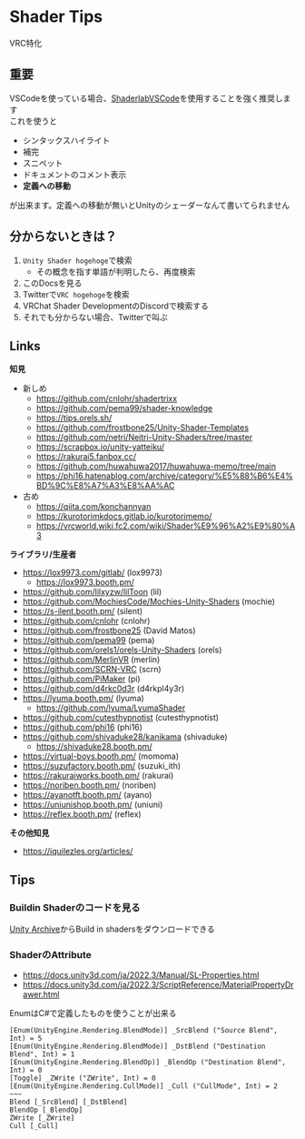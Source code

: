 # Shader Tips

VRC特化

## 重要

VSCodeを使っている場合、[ShaderlabVSCode](https://assetstore.unity.com/packages/tools/utilities/shaderlabvscode-94653)を使用することを強く推奨します  
これを使うと
- シンタックスハイライト
- 補完
- スニペット
- ドキュメントのコメント表示
- **定義への移動**

が出来ます。定義への移動が無いとUnityのシェーダーなんて書いてられません

## 分からないときは？

1. `Unity Shader hogehoge`で検索
   - その概念を指す単語が判明したら、再度検索
2. このDocsを見る
3. Twitterで`VRC hogehoge`を検索
4. VRChat Shader DevelopmentのDiscordで検索する
5. それでも分からない場合、Twitterで叫ぶ

## Links

**知見**

- 新しめ
  - https://github.com/cnlohr/shadertrixx
  - https://github.com/pema99/shader-knowledge
  - https://tips.orels.sh/
  - https://github.com/frostbone25/Unity-Shader-Templates
  - https://github.com/netri/Neitri-Unity-Shaders/tree/master
  - https://scrapbox.io/unity-yatteiku/
  - https://rakurai5.fanbox.cc/
  - https://github.com/huwahuwa2017/huwahuwa-memo/tree/main
  - https://phi16.hatenablog.com/archive/category/%E5%88%B6%E4%BD%9C%E8%A7%A3%E8%AA%AC
- 古め
  - https://qiita.com/konchannyan
  - https://kurotorimkdocs.gitlab.io/kurotorimemo/
  - https://vrcworld.wiki.fc2.com/wiki/Shader%E9%96%A2%E9%80%A3

**ライブラリ/生産者**

- https://lox9973.com/gitlab/ (lox9973)
  - https://lox9973.booth.pm/
- https://github.com/lilxyzw/lilToon (lil)
- https://github.com/MochiesCode/Mochies-Unity-Shaders (mochie)
- https://s-ilent.booth.pm/ (silent)
- https://github.com/cnlohr (cnlohr)
- https://github.com/frostbone25 (David Matos)
- https://github.com/pema99 (pema)
- https://github.com/orels1/orels-Unity-Shaders (orels)
- https://github.com/MerlinVR (merlin)
- https://github.com/SCRN-VRC (scrn)
- https://github.com/PiMaker (pi)
- https://github.com/d4rkc0d3r (d4rkpl4y3r)
- https://lyuma.booth.pm/ (lyuma)
  - https://github.com/lyuma/LyumaShader
- https://github.com/cutesthypnotist (cutesthypnotist)
- https://github.com/phi16 (phi16)
- https://github.com/shivaduke28/kanikama (shivaduke)
  - https://shivaduke28.booth.pm/
- https://virtual-boys.booth.pm/ (momoma)
- https://suzufactory.booth.pm/ (suzuki_ith)
- https://rakuraiworks.booth.pm/ (rakurai)
- https://noriben.booth.pm/ (noriben)
- https://ayanotft.booth.pm/ (ayano)
- https://uniunishop.booth.pm/ (uniuni)
- https://reflex.booth.pm/ (reflex)

**その他知見**

- https://iquilezles.org/articles/

## Tips

### Buildin Shaderのコードを見る

[Unity Archive](https://unity.com/releases/editor/archive)からBuild in shadersをダウンロードできる

### ShaderのAttribute

- https://docs.unity3d.com/ja/2022.3/Manual/SL-Properties.html
- https://docs.unity3d.com/ja/2022.3/ScriptReference/MaterialPropertyDrawer.html

EnumはC#で定義したものを使うことが出来る
```hlsl
[Enum(UnityEngine.Rendering.BlendMode)] _SrcBlend ("Source Blend", Int) = 5
[Enum(UnityEngine.Rendering.BlendMode)] _DstBlend ("Destination Blend", Int) = 1
[Enum(UnityEngine.Rendering.BlendOp)] _BlendOp ("Destination Blend", Int) = 0
[Toggle] _ZWrite ("ZWrite", Int) = 0
[Enum(UnityEngine.Rendering.CullMode)] _Cull ("CullMode", Int) = 2
~~~
Blend [_SrcBlend] [_DstBlend]
BlendOp [_BlendOp]
ZWrite [_ZWrite]
Cull [_Cull]
```